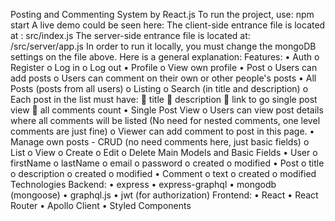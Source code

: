 Posting and Commenting System by React.js
To run the project, use: npm start
A live demo could be seen here:
The client-side entrance file is located at : src/index.js
The server-side entrance file is located at: /src/server/app.js
In order to run it locally, you must change the mongoDB settings on the file above.
Here is a general explanation:
Features:
•	Auth
o	Register
o	Log in
o	Log out
•	Profile
o	View own profile
•	Post
o	Users can add posts
o	Users can comment on their own or other people's posts
•	All Posts (posts from all users)
o	Listing
o	Search (in title and description)
o	Each post in the list must have:
	title
	description
	link to go single post view
	all comments count
•	Single Post View
o	Users can view post details where all comments will be listed (No need for nested comments, one level comments are just fine)
o	Viewer can add comment to post in this page.
•	Manage own posts - CRUD (no need comments here, just basic fields)
o	List
o	View
o	Create
o	Edit
o	Delete
Main Models and Basic Fields
•	User
o	firstName
o	lastName
o	email
o	password
o	created
o	modified
•	Post
o	title
o	description
o	created
o	modified
•	Comment
o	text
o	created
o	modified
Technologies
Backend:
•	express
•	express-graphql
•	mongodb (mongoose)
•	graphql.js
•	jwt (for authorization)
Frontend:
•	React
•	React Router
•	Apollo Client
•	Styled Components

